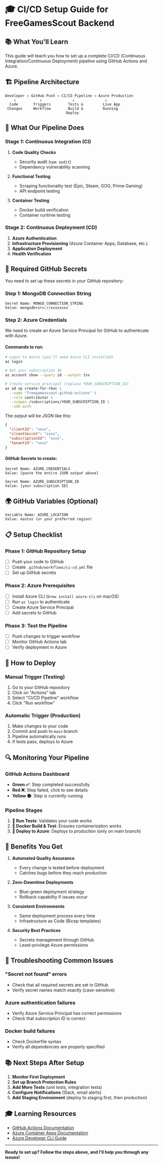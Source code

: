 # 🎓 CI/CD Setup Guide for FreeGamesScout Backend

## 📚 What You'll Learn

This guide will teach you how to set up a complete CI/CD (Continuous Integration/Continuous Deployment) pipeline using GitHub Actions and Azure.

## 🏗️ Pipeline Architecture

```
Developer → GitHub Push → CI/CD Pipeline → Azure Production
    ↓           ↓              ↓              ↓
  Code       Triggers        Tests &         Live App
 Changes     Workflow        Build &         Running
                            Deploy
```

## 🔧 What Our Pipeline Does

### **Stage 1: Continuous Integration (CI)**
1. **Code Quality Checks**
   - Security audit (`npm audit`)
   - Dependency vulnerability scanning

2. **Functional Testing**
   - Scraping functionality test (Epic, Steam, GOG, Prime Gaming)
   - API endpoint testing

3. **Container Testing**
   - Docker build verification
   - Container runtime testing

### **Stage 2: Continuous Deployment (CD)**
1. **Azure Authentication**
2. **Infrastructure Provisioning** (Azure Container Apps, Database, etc.)
3. **Application Deployment**
4. **Health Verification**

## 🔐 Required GitHub Secrets

You need to set up these secrets in your GitHub repository:

### **Step 1: MongoDB Connection String**
```
Secret Name: MONGO_CONNECTION_STRING
Value: mongodb+srv://xxxxxxxx
```

### **Step 2: Azure Credentials**
We need to create an Azure Service Principal for GitHub to authenticate with Azure.

#### **Commands to run:**
```bash
# Login to Azure (you'll need Azure CLI installed)
az login

# Get your subscription ID
az account show --query id --output tsv

# Create service principal (replace YOUR_SUBSCRIPTION_ID)
az ad sp create-for-rbac \
  --name "freegamesscout-github-actions" \
  --role contributor \
  --scopes /subscriptions/YOUR_SUBSCRIPTION_ID \
  --sdk-auth
```

The output will be JSON like this:
```json
{
  "clientId": "xxxx",
  "clientSecret": "xxxx",
  "subscriptionId": "xxxx",
  "tenantId": "xxxx"
}
```

#### **GitHub Secrets to create:**
```
Secret Name: AZURE_CREDENTIALS
Value: [paste the entire JSON output above]

Secret Name: AZURE_SUBSCRIPTION_ID  
Value: [your subscription ID]
```

## 🌍 GitHub Variables (Optional)

```
Variable Name: AZURE_LOCATION
Value: eastus (or your preferred region)
```

## 📋 Setup Checklist

### **Phase 1: GitHub Repository Setup**
- [ ] Push your code to GitHub
- [ ] Create `.github/workflows/ci-cd.yml` file
- [ ] Set up GitHub secrets

### **Phase 2: Azure Prerequisites**
- [ ] Install Azure CLI (`brew install azure-cli` on macOS)
- [ ] Run `az login` to authenticate
- [ ] Create Azure Service Principal
- [ ] Add secrets to GitHub

### **Phase 3: Test the Pipeline**
- [ ] Push changes to trigger workflow
- [ ] Monitor GitHub Actions tab
- [ ] Verify deployment in Azure

## 🚀 How to Deploy

### **Manual Trigger (Testing)**
1. Go to your GitHub repository
2. Click on "Actions" tab
3. Select "CI/CD Pipeline" workflow
4. Click "Run workflow"

### **Automatic Trigger (Production)**
1. Make changes to your code
2. Commit and push to `main` branch
3. Pipeline automatically runs
4. If tests pass, deploys to Azure

## 🔍 Monitoring Your Pipeline

### **GitHub Actions Dashboard**
- **Green ✅**: Step completed successfully
- **Red ❌**: Step failed, click to see details
- **Yellow 🟡**: Step is currently running

### **Pipeline Stages**
1. **🧪 Run Tests**: Validates your code works
2. **🐳 Docker Build & Test**: Ensures containerization works
3. **🚀 Deploy to Azure**: Deploys to production (only on main branch)

## 🎯 Benefits You Get

1. **Automated Quality Assurance**
   - Every change is tested before deployment
   - Catches bugs before they reach production

2. **Zero-Downtime Deployments**
   - Blue-green deployment strategy
   - Rollback capability if issues occur

3. **Consistent Environments**
   - Same deployment process every time
   - Infrastructure as Code (Bicep templates)

4. **Security Best Practices**
   - Secrets management through GitHub
   - Least-privilege Azure permissions

## 🔧 Troubleshooting Common Issues

### **"Secret not found" errors**
- Check that all required secrets are set in GitHub
- Verify secret names match exactly (case-sensitive)

### **Azure authentication failures**
- Verify Azure Service Principal has correct permissions
- Check that subscription ID is correct

### **Docker build failures**
- Check Dockerfile syntax
- Verify all dependencies are properly specified

## 📚 Next Steps After Setup

1. **Monitor First Deployment**
2. **Set up Branch Protection Rules**
3. **Add More Tests** (unit tests, integration tests)
4. **Configure Notifications** (Slack, email alerts)
5. **Add Staging Environment** (deploy to staging first, then production)

## 🎓 Learning Resources

- [GitHub Actions Documentation](https://docs.github.com/en/actions)
- [Azure Container Apps Documentation](https://docs.microsoft.com/en-us/azure/container-apps/)
- [Azure Developer CLI Guide](https://docs.microsoft.com/en-us/azure/developer/azure-developer-cli/)

---

**Ready to set up? Follow the steps above, and I'll help you through any issues!**
